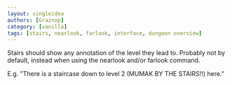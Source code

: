 ```yaml
---
layout: singleidea
authors: [Graznop]
category: [vanilla]
tags: [stairs, nearlook, farlook, interface, dungeon overview]
---
```

Stairs should show any annotation of the level they lead to. Probably
not by default, instead when using the nearlook and/or farlook command.

E.g. "There is a staircase down to level 2 (MUMAK BY THE STAIRS!!) here."
